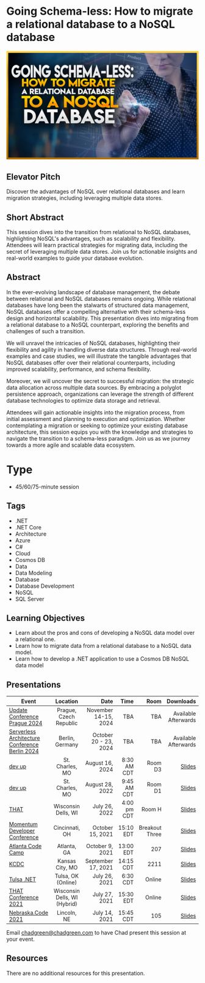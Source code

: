 # Going Schema-less: How to migrate a relational database to a NoSQL database

![Going Schema-less: How to migrate a relational database to a NoSQL database](thumbnail.jpg)

## Elevator Pitch

Discover the advantages of NoSQL over relational databases and learn migration strategies, including leveraging multiple data stores.

## Short Abstract

This session dives into the transition from relational to NoSQL databases, highlighting NoSQL's advantages, such as scalability and flexibility. Attendees will learn practical strategies for migrating data, including the secret of leveraging multiple data stores. Join us for actionable insights and real-world examples to guide your database evolution.

## Abstract
In the ever-evolving landscape of database management, the debate between relational and NoSQL databases remains ongoing. While relational databases have long been the stalwarts of structured data management, NoSQL databases offer a compelling alternative with their schema-less design and horizontal scalability. This presentation dives into migrating from a relational database to a NoSQL counterpart, exploring the benefits and challenges of such a transition.

We will unravel the intricacies of NoSQL databases, highlighting their flexibility and agility in handling diverse data structures. Through real-world examples and case studies, we will illustrate the tangible advantages that NoSQL databases offer over their relational counterparts, including improved scalability, performance, and schema flexibility.

Moreover, we will uncover the secret to successful migration: the strategic data allocation across multiple data sources. By embracing a polyglot persistence approach, organizations can leverage the strength of different database technologies to optimize data storage and retrieval.

Attendees will gain actionable insights into the migration process, from initial assessment and planning to execution and optimization. Whether contemplating a migration or seeking to optimize your existing database architecture, this session equips you with the knowledge and strategies to navigate the transition to a schema-less paradigm. Join us as we journey towards a more agile and scalable data ecosystem.



# Type
- 45/60/75-minute session

## Tags
- .NET
- .NET Core
- Architecture
- Azure
- C#
- Cloud
- Cosmos DB
- Data
- Data Modeling
- Database
- Database Development
- NoSQL
- SQL Server

## Learning Objectives
- Learn about the pros and cons of developing a NoSQL data model over a relational one.
- Learn how to migrate data from a relational database to a NoSQL data model.
- Learn how to develop a .NET application to use a Cosmos DB NoSQL data model

## Presentations

| Event | Location | Date | Time | Room | Downloads |
|-------|:--------:|-----:|-----:|-----:|----------:|
| [Update Conference Prague 2024](https://www.updateconference.net/) | Prague, Czech Republic | November 14-15, 2024 | TBA | TBA | Available Afterwards |
| [Serverless Architecture Conference Berlin 2024](https://serverless-architecture.io/berlin/) | Berlin, Germany | October 20 - 23, 2024 | TBA | TBA | Available Afterwards |
| [dev up](https://www.devupconf.org/speakers/chad-green) | St. Charles, MO | August 16, 2024 | 8:30 AM CDT | Room D3 | [Slides](./EventMaterials/GoingSchemaless_DevUp2024.pdf) |
| [dev up](https://www.devupconf.org/speakers/chad-green) | St. Charles, MO | August 28, 2022 | 9:45 AM CDT | Room D1 | [Slides](./EventMaterials/GoingSchemaless_DevUp.pdf) |
| [THAT](https://that.us/activities/PhDjJn8wVYTqPy0iEI8R) | Wisconsin Dells, WI | July 26, 2022 | 4:00 pm CDT | Room H | [Slides](./EventMaterials/GoingSchemaless_THAT.pdf) |
| [Momentum Developer Conference](https://momentumdevcon.com/session/264188) | Cincinnati, OH | October 15, 2021 | 15:10 EDT | Breakout Three | [Slides](./EventMaterials/GoingSchemaless_Momentum.pdf) |
| [Atlanta Code Camp](https://www.atlantacodecamp.com/2021/Schedule) | Atlanta, GA | October 9, 2021 | 13:00 EDT | 207 | [Slides](https://chadgreen.blob.core.windows.net/slides/GoingSchemaless_AtlantaCodeCamp.pdf) |
| [KCDC](https://kcdc.info) | Kansas City, MO | September 17, 2021 | 14:15 CDT | 2211 | [Slides](https://chadgreen.blob.core.windows.net/slides/GoingSchemaless_KCDC.pdf) |
| [Tulsa .NET](https://www.meetup.com/TulsaDevelopers-net/events/279599144/) | Tulsa, OK (Online) | July 26, 2021 | 6:30 CDT | Online | [Slides](https://chadgreen.blob.core.windows.net/slides/GoingSchemaLess_Tulsa.pdf) |
| [THAT Conference 2021](https://that.us/activities/3cwetny8U9ZGS82HfsyS) | Wisconsin Dells, WI (Hybrid) | July 27, 2021 | 15:30 EDT | Online |[Slides](https://chadgreen.blob.core.windows.net/slides/GoingSchemaLess_THAT.pdf) |
| [Nebraska.Code 2021](https://nebraskacode.amegala.com/Sessions/1157) | Lincoln, NE | July 14, 2021 | 15:45 CDT | 105 | [Slides](https://bit.ly/3ehtuGH) |

Email [chadgreen@chadgreen.com](mailto:chadgreen@chadgreen.com?subject=Presentation%20Request:%20Going%20Schema-less) to have Chad present this session at your event.

## Resources

There are no additional resources for this presentation.
